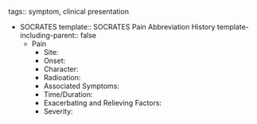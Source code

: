 tags:: symptom, clinical presentation

- SOCRATES
  template:: SOCRATES Pain Abbreviation History
  template-including-parent:: false
	- Pain
		- Site:
		- Onset:
		- Character:
		- Radioation:
		- Associated Symptoms:
		- Time/Duration:
		- Exacerbating and Relieving Factors:
		- Severity: